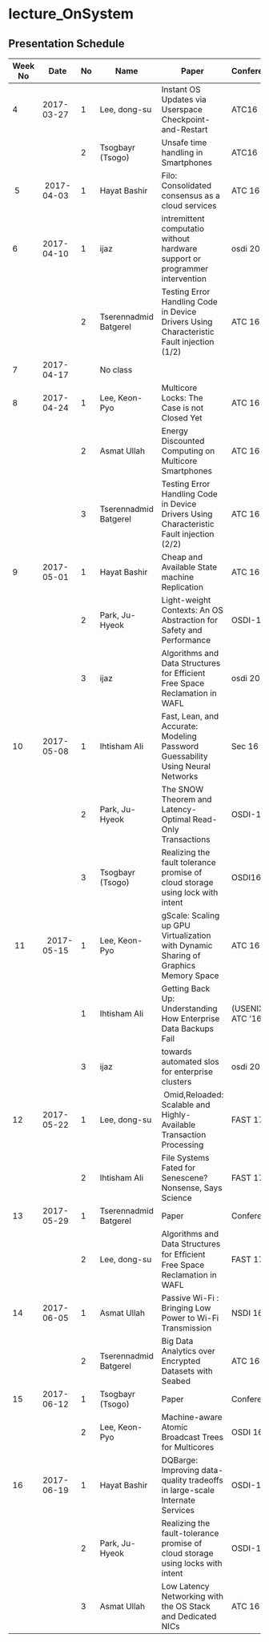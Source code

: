 # lecture_OnSystem
## Presentation Schedule

| Week No | Date | No | Name | Paper | Conference |
| ---- | ---- | ---- | ---- | ---- | ---- |
| 4 | 2017-03-27 | 1 | Lee, dong-su | Instant OS Updates via Userspace Checkpoint-and-Restart | ATC16 |
|   |   | 2 | Tsogbayr (Tsogo) | Unsafe time handling in Smartphones | ATC16 |
| 5 | 2017-04-03  | 1 | Hayat Bashir | Filo: Consolidated consensus as a cloud services | ATC 16 |
| 6 | 2017-04-10 | 1 | ijaz | intremittent computatio without hardware support or programmer intervention | osdi 2016|
|   |   | 2 | Tserennadmid Batgerel | Testing Error Handling Code in Device Drivers Using Characteristic Fault injection (1/2) | ATC 16 |
| 7 | 2017-04-17 |  | No class |  |
| 8 | 2017-04-24 | 1 | Lee, Keon-Pyo | Multicore Locks: The Case is not Closed Yet | ATC 16 |
|   |   | 2 | Asmat Ullah | Energy Discounted Computing on Multicore Smartphones | ATC 16 |
|   |   | 3 | Tserennadmid Batgerel | Testing Error Handling Code in Device Drivers Using Characteristic Fault injection (2/2) | ATC 16 |
| 9 | 2017-05-01 | 1 | Hayat Bashir | Cheap and Available State machine Replication | ATC 16 |
|   |   | 2 | Park, Ju-Hyeok | Light-weight Contexts: An OS Abstraction for Safety and Performance | OSDI-16 |
|   |   | 3 | ijaz | Algorithms and Data Structures for Efficient Free Space Reclamation in WAFL | osdi 2016|
| 10 | 2017-05-08 | 1 | Ihtisham Ali | Fast, Lean, and Accurate: Modeling Password Guessability Using Neural Networks | Sec 16 |
|   |   | 2 | Park, Ju-Hyeok | The SNOW Theorem and Latency-Optimal Read-Only Transactions | OSDI-16 |
|   |   | 3 | Tsogbayr (Tsogo) | Realizing the fault tolerance promise of cloud storage using lock with intent | OSDI16 |
| 11|  2017-05-15 | 1 | Lee, Keon-Pyo | gScale: Scaling up GPU Virtualization with Dynamic Sharing of Graphics Memory Space | ATC 16 |
|   |   | 1 | Ihtisham Ali | Getting Back Up: Understanding How Enterprise Data Backups Fail | (USENIX ATC ’16). |
|   |   | 3 | ijaz | towards automated slos for enterprise clusters| osdi 2016 |
| 12 | 2017-05-22 | 1 | Lee, dong-su | Omid,Reloaded: Scalable and Highly-Available Transaction Processing | FAST 17 |  
|   |   | 2 | Ihtisham Ali | File Systems Fated for Senescene? Nonsense, Says Science | FAST 17 |
| 13 | 2017-05-29 | 1 | Tserennadmid Batgerel | Paper | Conference |
|   |   | 2 | Lee, dong-su | Algorithms and Data Structures for Efﬁcient Free Space Reclamation in WAFL | FAST 17 |
| 14 | 2017-06-05 | 1 | Asmat Ullah | Passive Wi-Fi : Bringing Low Power to Wi-Fi Transmission | NSDI 16 |
|   |   | 2 | Tserennadmid Batgerel | Big Data Analytics over Encrypted Datasets with Seabed |ATC 16 |
| 15 | 2017-06-12 | 1 | Tsogbayr (Tsogo) | Paper | Conference |
|   |   | 2 | Lee, Keon-Pyo | Machine-aware Atomic Broadcast Trees for Multicores | OSDI 16 |
| 16 | 2017-06-19 | 1 | Hayat Bashir | DQBarge: Improving data-quality tradeoffs in large-scale Internate Services | OSDI-16 |
|   |   | 2 | Park, Ju-Hyeok | Realizing the fault-tolerance promise of cloud storage using locks with intent  | OSDI-16 |
|   |   | 3 | Asmat Ullah | Low Latency Networking with the OS Stack and Dedicated NICs | ATC 16 |
